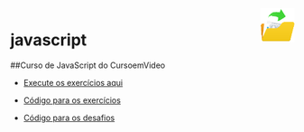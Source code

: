 <img src="index/assets/images/100-file-icon.png" align="right" width="60">

# javascript


##Curso de JavaScript do CursoemVideo

 * <p><a href="https://erikaestudar.github.io/javascript/index/index.html">Execute os exercícios aqui</a></p>

 * <p><a href="https://github.com/Erikaestudar/javascript/tree/main/exercicios">Código para os exercícios</a></p>
 
 * <p><a href="https://github.com/Erikaestudar/javascript/tree/main/desafios-javascript">Código para os desafios</a></p>
